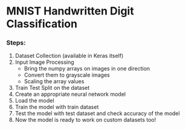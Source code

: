 # MNIST Handwritten Digit Classification
<h3><b>Steps:</b></h3>
<ol>
  <li>Dataset Collection (available in Keras itself)</li>
  <li>Input Image Processing
  <ul>
    <li>Bring the numpy arrays on images in one direction</li>
    <li>Convert them to grayscale images</li>
    <li>Scaling the array values</li>
  </ul>
  </li>
  <li>Train Test Split on the dataset</li>
  <li>Create an appropriate neural network model</li>
  <li>Load the model</li>
  <li>Train the model with train dataset</li>
  <li>Test the model with test dataset and check accuracy of the model</li>
  <li>Now the model is ready to work on custom datasets too!</li>
</ol>
